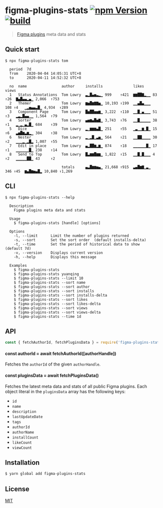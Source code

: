 # figma-plugins-stats [![npm Version](https://img.shields.io/npm/v/figma-plugins-stats?cacheSeconds=1800)](https://www.npmjs.com/package/figma-plugins-stats) [![build](https://github.com/yuanqing/figma-plugins-stats/workflows/build/badge.svg)](https://github.com/yuanqing/figma-plugins-stats/actions?query=workflow%3Abuild)

> [Figma plugins](https://www.figma.com/community) meta data and stats

## Quick start

```
$ npx figma-plugins-stats tom

  period  7d
  from    2020-04-04 14:05:31 UTC+8
  to      2020-04-11 14:52:32 UTC+8

  no  name                author     installs              likes             views
  1   Status Annotations  Tom Lowry  ▃▂█▄▅▃▂▁ 999    ↑421  ▆▆██▇▂▁▁ 83  ↑26  ▇▄█▄▄▂▄▁ 2,066  ↑753
  2   Themer              Tom Lowry  ▆▅█▆▇▇▅▁ 10,193 ↑199  ▁▁▄█▄▁▁▁ 108 ↑4   ▁▂▅▄▄▃█▁ 4,934  ↑289
  3   Component Page      Tom Lowry  █▅██▅▅▆▁ 3,222  ↑110  ▁▁█▁▄▁▁▁ 51  ↑3   ▂▃▂█▄▄▁▁ 1,564  ↑79
  4   Sorter              Tom Lowry  ▄▅▆▄█▅▇▁ 3,743  ↑76   ▁▁█▁▁▁▁▁ 38  ↑1   ▂▁▂▁▄▂█▁ 684    ↑39
  5   Dice                Tom Lowry  ▂▁▆▆▆▄█▁ 251    ↑55   ▁▃▁▁▆▁█▁ 15  ↑6   ▃▅█▆▃▆▂▁ 304    ↑38
  6   Nester              Tom Lowry  ▂▁▂█▁▃▅▁ 564    ↑21   ▁▁██▁▁▁▁ 30  ↑2   ▁▁▁▂▁▂█▂ 1,007  ↑55
  7   Edit in place       Tom Lowry  ▄▂██▆▂▆▁ 874    ↑18   ▁▁▁▁▁▁█▁ 17  ↑1   ▁▁▁▁▁▁█▁ 238    ↑14
  8   Send to Top         Tom Lowry  █▃▆▆█▆▆▁ 1,822  ↑15   ▁▁█▁█▁▁▁ 4   ↑2   ▁▁▁▁▁██▁ 43     ↑2

                          totals     ▄▃█▆▆▅▄▁ 21,668 ↑915  ▃▄█▆▇▁▃▁ 346 ↑45  ▆▄█▆▅▄█▂ 10,840 ↑1,269

```

## CLI

```
$ npx figma-plugins-stats --help

  Description
    Figma plugins meta data and stats

  Usage
    $ figma-plugins-stats [handle] [options]

  Options
    -l, --limit      Limit the number of plugins returned
    -s, --sort       Set the sort order  (default installs-delta)
    -t, --time       Set the period of historical data to show  (default 7d)
    -v, --version    Displays current version
    -h, --help       Displays this message

  Examples
    $ figma-plugins-stats
    $ figma-plugins-stats yuanqing
    $ figma-plugins-stats --limit 10
    $ figma-plugins-stats --sort name
    $ figma-plugins-stats --sort author
    $ figma-plugins-stats --sort installs
    $ figma-plugins-stats --sort installs-delta
    $ figma-plugins-stats --sort likes
    $ figma-plugins-stats --sort likes-delta
    $ figma-plugins-stats --sort views
    $ figma-plugins-stats --sort views-delta
    $ figma-plugins-stats --time 1d

```

## API

```js
const { fetchAuthorId, fetchPluginsData } = require('figma-plugins-stats')
```

#### const authorId = await fetchAuthorId([authorHandle])

Fetches the `authorId` of the given `authorHandle`.

#### const pluginsData = await fetchPluginsData()

Fetches the latest meta data and stats of all public Figma plugins. Each object literal in the `pluginsData` array has the following keys:

- `id`
- `name`
- `description`
- `lastUpdateDate`
- `tags`
- `authorId`
- `authorName`
- `installCount`
- `likeCount`
- `viewCount`

## Installation

```sh
$ yarn global add figma-plugins-stats
```

## License

[MIT](LICENSE.md)
